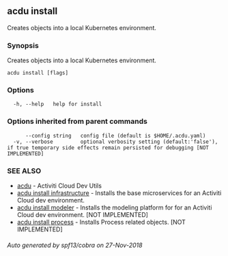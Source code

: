 ## acdu install

Creates objects into a local Kubernetes environment.

### Synopsis

Creates objects into a local Kubernetes environment.

```
acdu install [flags]
```

### Options

```
  -h, --help   help for install
```

### Options inherited from parent commands

```
      --config string   config file (default is $HOME/.acdu.yaml)
  -v, --verbose         optional verbosity setting (default:'false'), if true temporary side effects remain persisted for debugging [NOT IMPLEMENTED]
```

### SEE ALSO

* [acdu](acdu.md)	 - Activiti Cloud Dev Utils
* [acdu install infrastructure](acdu_install_infrastructure.md)	 - Installs the base microservices for an Activiti Cloud dev environment.
* [acdu install modeler](acdu_install_modeler.md)	 - Installs the modeling platform for for an Activiti Cloud dev environment. [NOT IMPLEMENTED]
* [acdu install process](acdu_install_process.md)	 - Installs Process related objects. [NOT IMPLEMENTED]

###### Auto generated by spf13/cobra on 27-Nov-2018
